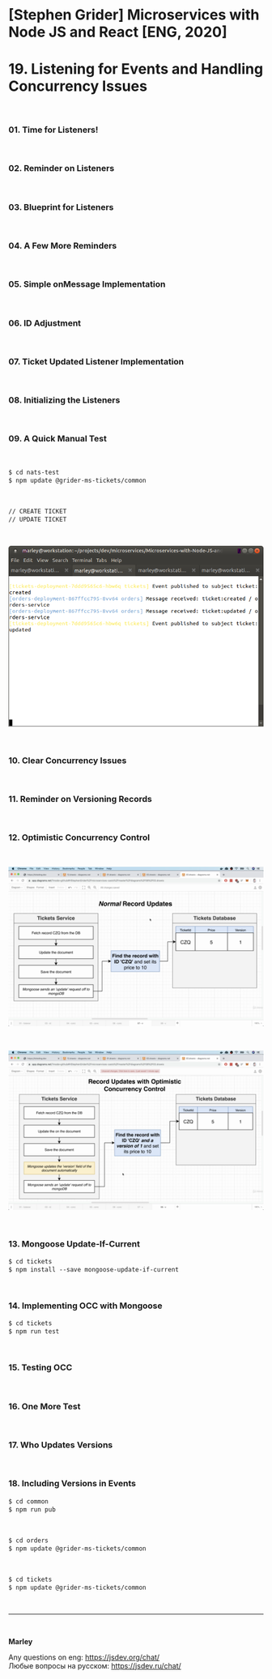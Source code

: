 # [Stephen Grider] Microservices with Node JS and React [ENG, 2020]

# 19. Listening for Events and Handling Concurrency Issues

<br/>

### 01. Time for Listeners!

<br/>

### 02. Reminder on Listeners

<br/>

### 03. Blueprint for Listeners

<br/>

### 04. A Few More Reminders

<br/>

### 05. Simple onMessage Implementation

<br/>

### 06. ID Adjustment

<br/>

### 07. Ticket Updated Listener Implementation

<br/>

### 08. Initializing the Listeners

<br/>

### 09. A Quick Manual Test

<br/>

    $ cd nats-test
    $ npm update @grider-ms-tickets/common

<br/>

```
// CREATE TICKET
// UPDATE TICKET
```

<br/>

![Application](/img/pic-19-01.png?raw=true)

<br/>

### 10. Clear Concurrency Issues

<br/>

### 11. Reminder on Versioning Records

<br/>

### 12. Optimistic Concurrency Control

<br/>

![Application](/img/pic-19-02.png?raw=true)

<br/>

![Application](/img/pic-19-03.png?raw=true)

<br/>

### 13. Mongoose Update-If-Current

    $ cd tickets
    $ npm install --save mongoose-update-if-current

<br/>

### 14. Implementing OCC with Mongoose

    $ cd tickets
    $ npm run test

<br/>

### 15. Testing OCC

<br/>

### 16. One More Test

<br/>

### 17. Who Updates Versions

<br/>

### 18. Including Versions in Events

    $ cd common
    $ npm run pub

<br/>

    $ cd orders
    $ npm update @grider-ms-tickets/common

<br/>

    $ cd tickets
    $ npm update @grider-ms-tickets/common

<br/>

---

<br/>

**Marley**

Any questions on eng: https://jsdev.org/chat/  
Любые вопросы на русском: https://jsdev.ru/chat/
